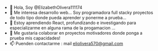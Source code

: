 - 👋 Hola, Soy @ElizabethOlivera111174
- 👀 Me interesa desarrollo web... Soy programadora full stacky proyectos de todo tipo donde pueda aprender y ponerme a prueba...
- 🌱 Estoy aprendiendo React, profundizando e investigando para especializarme en alguna rama de la progamacion ...
- 💞️ Me gustaria colaborar en proyectos motivadores  donde ponga a prueba mis capacidades!
- 📫 Puenden contactarme : mail eliolivera570@gmail.com

<!---
ElizabethOlivera111174/ElizabethOlivera111174 is a ✨ special ✨ repository because its `README.md` (this file) appears on your GitHub profile.
You can click the Preview link to take a look at your changes.
--->
